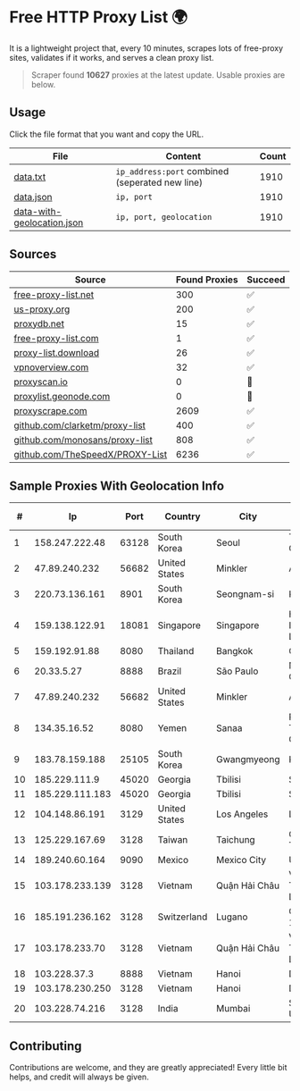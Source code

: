 
# Free HTTP Proxy List 🌍

It is a lightweight project that, every 10 minutes, scrapes lots of free-proxy sites, validates if it works, and serves a clean proxy list.


> Scraper found **10627** proxies at the latest update. Usable proxies are below.

## Usage

Click the file format that you want and copy the URL.


|File|Content|Count|
|----|-------|-----|
|[data.txt](https://raw.githubusercontent.com/themiralay/Proxy-List-World/master/data.txt)|`ip_address:port` combined (seperated new line)|1910|
|[data.json](https://raw.githubusercontent.com/themiralay/Proxy-List-World/master/data.json)|`ip, port`|1910|
|[data-with-geolocation.json](https://raw.githubusercontent.com/themiralay/Proxy-List-World/master/data-with-geolocation.json)|`ip, port, geolocation`|1910|

## Sources

|Source|Found Proxies|Succeed|
|------|-------------|-------|
|[free-proxy-list.net](https://free-proxy-list.net)|300|✅|
|[us-proxy.org](https://www.us-proxy.org)|200|✅|
|[proxydb.net](http://proxydb.net)|15|✅|
|[free-proxy-list.com](https://free-proxy-list.com/?page=&port=&type%5B%5D=http&type%5B%5D=https&up_time=0&search=Search)|1|✅|
|[proxy-list.download](https://www.proxy-list.download/HTTP)|26|✅|
|[vpnoverview.com](https://vpnoverview.com/privacy/anonymous-browsing/free-proxy-servers)|32|✅|
|[proxyscan.io](https://www.proxyscan.io)|0|🚫|
|[proxylist.geonode.com](https://proxylist.geonode.com/api/proxy-list?limit=300&page=1&sort_by=lastChecked&sort_type=desc&protocols=http,https)|0|🚫|
|[proxyscrape.com](https://api.proxyscrape.com/v2/?request=displayproxies&protocol=http&timeout=10000&country=all&ssl=all&anonymity=all)|2609|✅|
|[github.com/clarketm/proxy-list](https://raw.githubusercontent.com/clarketm/proxy-list/master/proxy-list-raw.txt)|400|✅|
|[github.com/monosans/proxy-list](https://raw.githubusercontent.com/monosans/proxy-list/main/proxies/http.txt)|808|✅|
|[github.com/TheSpeedX/PROXY-List](https://raw.githubusercontent.com/TheSpeedX/PROXY-List/master/http.txt)|6236|✅|


## Sample Proxies With Geolocation Info

|#|Ip|Port|Country|City|Internet Service Provider|
|-|--|----|-------|----|-------------------------|
|1|158.247.222.48|63128|South Korea|Seoul|The Constant Company, LLC|
|2|47.89.240.232|56682|United States|Minkler|Alibaba.com LLC|
|3|220.73.136.161|8901|South Korea|Seongnam-si|Korea Telecom|
|4|159.138.122.91|18081|Singapore|Singapore|Huawei International Pte. LTD|
|5|159.192.91.88|8080|Thailand|Bangkok|CAT-BB|
|6|20.33.5.27|8888|Brazil|São Paulo|Microsoft Corporation|
|7|47.89.240.232|56682|United States|Minkler|Alibaba.com LLC|
|8|134.35.16.52|8080|Yemen|Sanaa|Public Telecommunication Corporation|
|9|183.78.159.188|25105|South Korea|Gwangmyeong|Korea Telecom|
|10|185.229.111.9|45020|Georgia|Tbilisi|Sysnet LLC|
|11|185.229.111.183|45020|Georgia|Tbilisi|Sysnet LLC|
|12|104.148.86.191|3129|United States|Los Angeles|LayerHost|
|13|125.229.167.69|3128|Taiwan|Taichung|Chunghwa Telecom Co., Ltd.|
|14|189.240.60.164|9090|Mexico|Mexico City|Uninet S.A. de C.V.|
|15|103.178.233.139|3128|Vietnam|Quận Hải Châu|Viet Digital Technology Liability Company|
|16|185.191.236.162|3128|Switzerland|Lugano|Grupo Panaglobal 15 S.A|
|17|103.178.233.70|3128|Vietnam|Quận Hải Châu|Viet Digital Technology Liability Company|
|18|103.228.37.3|8888|Vietnam|Hanoi|DXT|
|19|103.178.230.250|3128|Vietnam|Hanoi|DATHANH|
|20|103.228.74.216|3128|India|Mumbai|Suvan Medi Care Unit Pvt Ltd|



## Contributing

Contributions are welcome, and they are greatly appreciated! Every
little bit helps, and credit will always be given.

